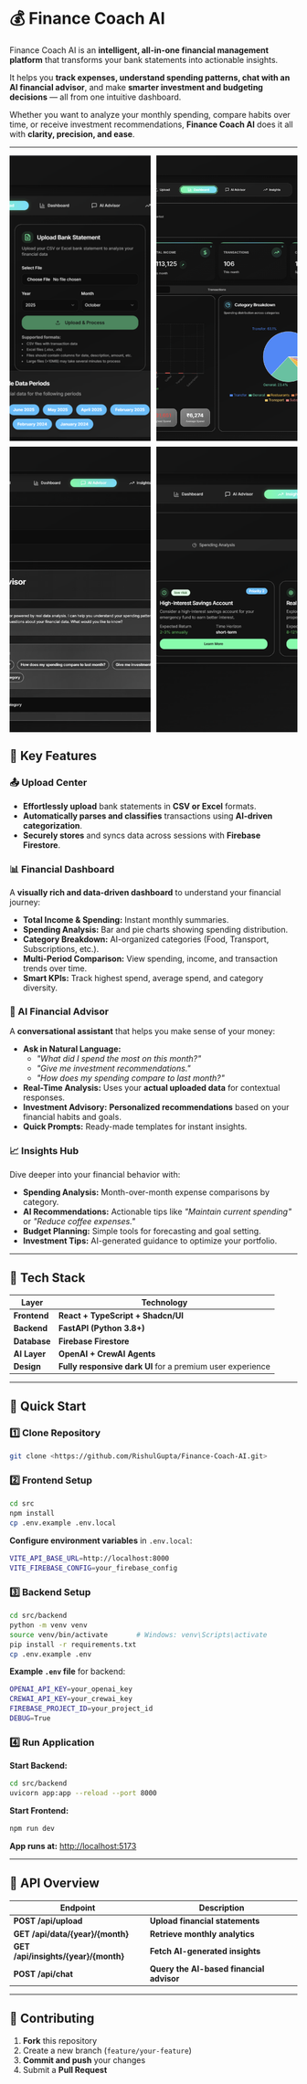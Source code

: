 # 💰 Finance Coach AI  
Finance Coach AI is an **intelligent, all-in-one financial management platform** that transforms your bank statements into actionable insights.  

It helps you **track expenses, understand spending patterns, chat with an AI financial advisor**, and make **smarter investment and budgeting decisions** — all from one intuitive dashboard.  

Whether you want to analyze your monthly spending, compare habits over time, or receive investment recommendations, **Finance Coach AI** does it all with **clarity, precision, and ease**.  

---
<p align="center">
  <div style="display: flex; flex-wrap: wrap; justify-content: center; gap: 10px;">
    <img src="https://github.com/RishulGupta/Finance-Coach-AI/blob/2fd9b9bd42434f63412ddff6d34ea23a0a28940e/Screenshot%202025-10-24%20005818.png" style="width:49%; height:500px; object-fit: cover;" />
    <img src="https://github.com/RishulGupta/Finance-Coach-AI/blob/2fd9b9bd42434f63412ddff6d34ea23a0a28940e/Screenshot%202025-10-24%20005921.png" style="width:49%; height:500px; object-fit: cover;" />
    <img src="https://github.com/RishulGupta/Finance-Coach-AI/blob/2fd9b9bd42434f63412ddff6d34ea23a0a28940e/Screenshot%202025-10-24%20010124.png" style="width:49%; height:500px; object-fit: cover;" />
    <img src="https://github.com/RishulGupta/Finance-Coach-AI/blob/2fd9b9bd42434f63412ddff6d34ea23a0a28940e/Screenshot%202025-10-24%20010151.png" style="width:49%; height:500px; object-fit: cover;" />
  </div>
</p>





## 🌟 Key Features  

### 📤 Upload Center  
- **Effortlessly upload** bank statements in **CSV or Excel** formats.  
- **Automatically parses and classifies** transactions using **AI-driven categorization**.  
- **Securely stores** and syncs data across sessions with **Firebase Firestore**.  

### 📊 Financial Dashboard  
A **visually rich and data-driven dashboard** to understand your financial journey:  
- **Total Income & Spending:** Instant monthly summaries.  
- **Spending Analysis:** Bar and pie charts showing spending distribution.  
- **Category Breakdown:** AI-organized categories (Food, Transport, Subscriptions, etc.).  
- **Multi-Period Comparison:** View spending, income, and transaction trends over time.  
- **Smart KPIs:** Track highest spend, average spend, and category diversity.  

### 🧠 AI Financial Advisor  
A **conversational assistant** that helps you make sense of your money:  
- **Ask in Natural Language:**  
  - *"What did I spend the most on this month?"*  
  - *"Give me investment recommendations."*  
  - *"How does my spending compare to last month?"*  
- **Real-Time Analysis:** Uses your **actual uploaded data** for contextual responses.  
- **Investment Advisory:** **Personalized recommendations** based on your financial habits and goals.  
- **Quick Prompts:** Ready-made templates for instant insights.  

### 📈 Insights Hub  
Dive deeper into your financial behavior with:  
- **Spending Analysis:** Month-over-month expense comparisons by category.  
- **AI Recommendations:** Actionable tips like *"Maintain current spending"* or *"Reduce coffee expenses."*  
- **Budget Planning:** Simple tools for forecasting and goal setting.  
- **Investment Tips:** AI-generated guidance to optimize your portfolio.  

---

## 🧩 Tech Stack  

| Layer | Technology |
|-------|-------------|
| **Frontend** | **React + TypeScript + Shadcn/UI** |
| **Backend** | **FastAPI (Python 3.8+)** |
| **Database** | **Firebase Firestore** |
| **AI Layer** | **OpenAI + CrewAI Agents** |
| **Design** | **Fully responsive dark UI** for a premium user experience |

---

## 🚀 Quick Start  

### 1️⃣ Clone Repository  
```bash
git clone <https://github.com/RishulGupta/Finance-Coach-AI.git>
```

### 2️⃣ Frontend Setup  
```bash
cd src
npm install
cp .env.example .env.local
```

**Configure environment variables** in `.env.local`:  
```bash
VITE_API_BASE_URL=http://localhost:8000
VITE_FIREBASE_CONFIG=your_firebase_config
```

### 3️⃣ Backend Setup  
```bash
cd src/backend
python -m venv venv
source venv/bin/activate       # Windows: venv\Scripts\activate
pip install -r requirements.txt
cp .env.example .env
```

**Example `.env` file** for backend:
```bash
OPENAI_API_KEY=your_openai_key
CREWAI_API_KEY=your_crewai_key
FIREBASE_PROJECT_ID=your_project_id
DEBUG=True
```

### 4️⃣ Run Application  
**Start Backend:**  
```bash
cd src/backend
uvicorn app:app --reload --port 8000
```

**Start Frontend:**  
```bash
npm run dev
```
**App runs at:** [http://localhost:5173](http://localhost:5173)

---

## 🔌 API Overview  

| Endpoint | Description |
|-----------|-------------|
| **POST /api/upload** | **Upload financial statements** |
| **GET /api/data/{year}/{month}** | **Retrieve monthly analytics** |
| **GET /api/insights/{year}/{month}** | **Fetch AI-generated insights** |
| **POST /api/chat** | **Query the AI-based financial advisor** |

---

## 🤝 Contributing  

1. **Fork** this repository  
2. Create a new branch (`feature/your-feature`)  
3. **Commit and push** your changes  
4. Submit a **Pull Request**  

